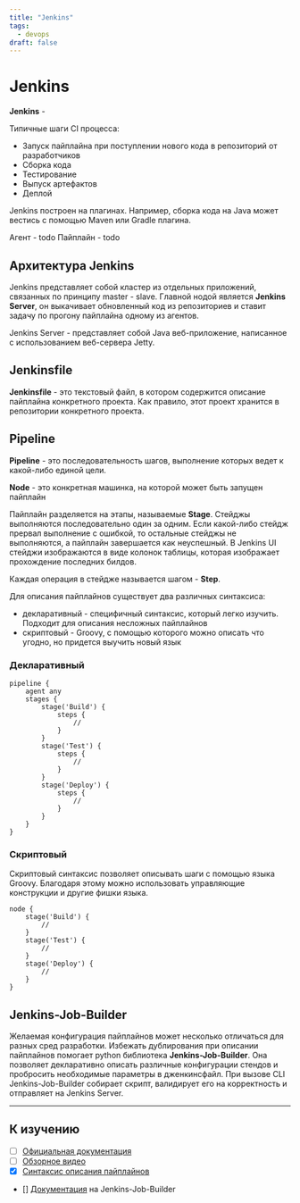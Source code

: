 ```yaml
---
title: "Jenkins"
tags:
  - devops
draft: false
---
```


# Jenkins

**Jenkins** - 

Типичные шаги CI процесса:
- Запуск пайплайна при поступлении нового кода в репозиторий от разработчиков
- Сборка кода
- Тестирование
- Выпуск артефактов
- Деплой

Jenkins построен на плагинах.
Например, сборка кода на Java может вестись с помощью Maven или Gradle плагина.

Агент - todo
Пайплайн - todo

## Архитектура Jenkins
Jenkins представляет собой кластер из отдельных приложений, связанных по принципу master - slave.
Главной нодой является **Jenkins Server**, он выкачивает обновленный код из репозиториев и ставит задачу по прогону пайплайна одному из агентов.

Jenkins Server - представляет собой Java веб-приложение, написанное с использованием веб-сервера Jetty.


## Jenkinsfile
**Jenkinsfile** - это текстовый файл, в котором содержится описание пайплайна конкретного проекта.
Как правило, этот проект хранится в репозитории конкретного проекта.

## Pipeline
**Pipeline** - это последовательность шагов, выполнение которых ведет к какой-либо единой цели.

**Node** - это конкретная машинка, на которой может быть запущен пайплайн

Пайплайн разделяется на этапы, называемые **Stage**. 
Стейджы выполняются последовательно один за одним. 
Если какой-либо стейдж прервал выполнение с ошибкой, то остальные стейджы не выполняются, а пайплайн завершается как неуспешный.
В Jenkins UI стейджи изображаются в виде колонок таблицы, которая изображает прохождение последних билдов.

Каждая операция в стейдже называется шагом - **Step**.

Для описания пайплайнов существует два различных синтаксиса:
- декларативный - специфичный синтаксис, который легко изучить. Подходит для описания несложных пайплайнов
- скриптовый - Groovy, с помощью которого можно описать что угодно, но придется выучить новый язык

### Декларативный
```jenkinsfile
pipeline {
    agent any 
    stages {
        stage('Build') { 
            steps {
                // 
            }
        }
        stage('Test') { 
            steps {
                // 
            }
        }
        stage('Deploy') { 
            steps {
                // 
            }
        }
    }
}
```

### Скриптовый
Скриптовый синтаксис позволяет описывать шаги с помощью языка Groovy.
Благодаря этому можно использовать управляющие конструкции и другие фишки языка.
```jenkinsfile
node {  
    stage('Build') { 
        // 
    }
    stage('Test') { 
        // 
    }
    stage('Deploy') { 
        // 
    }
}
```

## Jenkins-Job-Builder
Желаемая конфигурация пайплайнов может несколько отличаться для разных сред разработки.
Избежать дублирования при описании пайплайнов помогает python библиотека **Jenkins-Job-Builder**.
Она позволяет декларативно описать различные конфигурации стендов и пробросить необходимые параметры в дженкинсфайл.
При вызове CLI Jenkins-Job-Builder собирает скрипт, валидирует его на корректность и отправляет на Jenkins Server. 

---
## К изучению

- [ ] [Официальная документация](https://www.jenkins.io/doc/)
- [ ] [Обзорное видео](https://www.youtube.com/watch?v=LFDrDnKPOTg&ab_channel=Simplilearn)
- [X] [Синтаксис описания пайплайнов](https://www.jenkins.io/doc/book/pipeline/syntax)
- [] [Документация](https://jenkins-job-builder.readthedocs.io/en/latest/) на Jenkins-Job-Builder